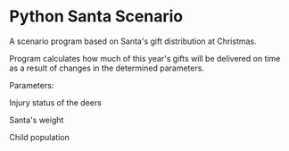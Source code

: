 # Python Santa Scenario
 A scenario program based on Santa's gift distribution at Christmas.
 
 Program calculates how much of this year's gifts will be delivered on time as a result of changes in the determined parameters.
 
 Parameters:
 
 Injury status of the deers
 
 Santa's weight
 
 Child population
